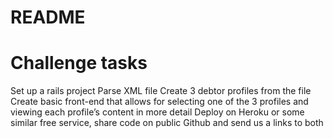 # README

# Challenge tasks

Set up a rails project
Parse XML file
Create 3 debtor profiles from the file
Create basic front-end that allows for selecting one of the 3 profiles and viewing each profile’s content in more detail
Deploy on Heroku or some similar free service, share code on public Github and send us a links to both
